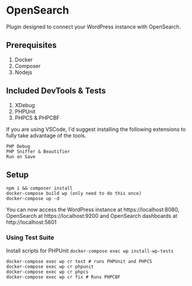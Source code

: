 # OpenSearch

Plugin designed to connect your WordPress instance with OpenSearch.

## Prerequisites

1. Docker
2. Composer
3. Nodejs

## Included DevTools & Tests

1. XDebug
2. PHPUnit
3. PHPCS & PHPCBF

If you are using VSCode, I'd suggest installing the following extensions to fully take advantage of the tools.

```
PHP Debug
PHP Sniffer & Beautifier
Run on Save
```

## Setup 

```
npm i && composer install
docker-compose build wp (only need to do this once)
docker-compose up -d
```

You can now access the WordPress instance at https://localhost:8080, OpenSearch at https://localhost:9200 and OpenSearch dashboards at http://localhost:5601

### Using Test Suite

Install scripts for PHPUnit `docker-compose exec wp install-wp-tests`

```
docker-compose exec wp cr test # runs PHPUnit and PHPCS
docker-compose exec wp cr phpunit
docker-compose exec wp cr phpcs
docker-compose exec wp cr fix # Runs PHPCBF
```
